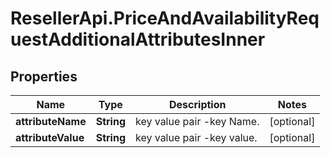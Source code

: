 # ResellerApi.PriceAndAvailabilityRequestAdditionalAttributesInner

## Properties

Name | Type | Description | Notes
------------ | ------------- | ------------- | -------------
**attributeName** | **String** | key value pair -key Name. | [optional] 
**attributeValue** | **String** | key value pair -key value. | [optional] 


